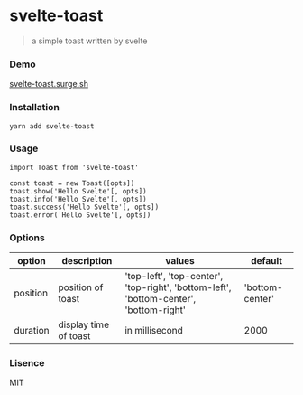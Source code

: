 # svelte-toast
> a simple toast written by svelte

### Demo

[svelte-toast.surge.sh](https://svelte-toast.surge.sh/)

### Installation

```
yarn add svelte-toast
```

### Usage

```
import Toast from 'svelte-toast'

const toast = new Toast([opts])
toast.show('Hello Svelte'[, opts])
toast.info('Hello Svelte'[, opts])
toast.success('Hello Svelte'[, opts])
toast.error('Hello Svelte'[, opts])
```

### Options

option | description | values | default
------ | ----------- | ------ | -------
position | position of toast | 'top-left', 'top-center', 'top-right', 'bottom-left', 'bottom-center', 'bottom-right' | 'bottom-center'
duration | display time of toast | in millisecond | 2000

### Lisence

MIT
